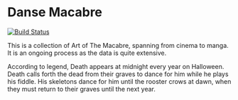 # Danse Macabre



[![Build Status](https://app.travis-ci.com/prehistoricpancake/danse-macabre.svg?branch=main)](https://app.travis-ci.com/prehistoricpancake/danse-macabre)

This is a collection of Art of The Macabre, spanning from cinema to manga. It is an ongoing process as the data is quite extensive.


According to legend, Death appears at midnight every year on Halloween. Death calls forth the dead from their graves to dance for him while he plays his fiddle. His skeletons dance for him until the rooster crows at dawn, when they must return to their graves until the next year.

